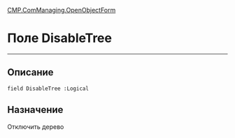 ﻿---
Link: CMP.ComManaging.OpenObjectForm.@DisableTree
---

<!---  Навигация
[Имя проекта](#) :
-->
[CMP.ComManaging.OpenObjectForm](Default)

# Поле DisableTree
---

## Описание

    field DisableTree :Logical

<!--
## Аргументы{#Args}

### Аргумент1

Описание аргумента 1
-->

## Назначение

Отключить дерево

<!--
## Пример

    DisableTree...
-->

